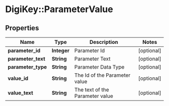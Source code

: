 # DigiKey::ParameterValue

## Properties
Name | Type | Description | Notes
------------ | ------------- | ------------- | -------------
**parameter_id** | **Integer** | Parameter Id | [optional] 
**parameter_text** | **String** | Parameter Text | [optional] 
**parameter_type** | **String** | Parameter Data Type | [optional] 
**value_id** | **String** | The Id of the Parameter value | [optional] 
**value_text** | **String** | The text of the Parameter value | [optional] 


